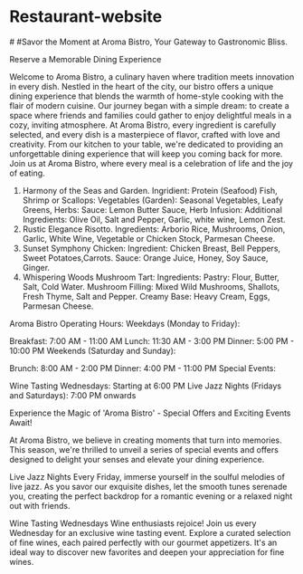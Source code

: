 # Restaurant-website

#<!-- Home Page Content -->
#Savor the Moment at Aroma Bistro, Your Gateway to Gastronomic Bliss.

Reserve a Memorable Dining Experience
<!-- Home Page Content -->


<!-- About Us Content Start -->
Welcome to Aroma Bistro, a culinary haven where tradition meets innovation in every dish. Nestled in the heart of the city, our bistro offers a unique dining experience that blends the warmth of home-style cooking with the flair of modern cuisine. Our journey began with a simple dream: to create a space where friends and families could gather to enjoy delightful meals in a cozy, inviting atmosphere. At Aroma Bistro, every ingredient is carefully selected, and every dish is a masterpiece of flavor, crafted with love and creativity. From our kitchen to your table, we're dedicated to providing an unforgettable dining experience that will keep you coming back for more. Join us at Aroma Bistro, where every meal is a celebration of life and the joy of eating.
<!-- About Us Content Start -->



<!-- Dish Content Start -->
1) Harmony of the Seas and Garden. Ingridient: Protein (Seafood) Fish, Shrimp or Scallops: Vegetables (Garden): Seasonal Vegetables, Leafy Greens, Herbs: Sauce: Lemon Butter Sauce, Herb Infusion: Additional Ingredients: Olive Oil, Salt and Pepper, Garlic, white wine, Lemon Zest.
2) Rustic Elegance Risotto. Ingredients: Arborio Rice, Mushrooms, Onion, Garlic, White Wine, Vegetable or Chicken Stock, Parmesan Cheese.
3) Sunset Symphony Chicken: Ingredient: Chicken Breast, Bell Peppers, Sweet Potatoes,Carrots. Sauce: Orange Juice, Honey, Soy Sauce, Ginger.
4) Whispering Woods Mushroom Tart: Ingredients: Pastry: Flour, Butter, Salt, Cold Water. Mushroom Filling: Mixed Wild Mushrooms, Shallots, Fresh Thyme, Salt and Pepper. Creamy Base: Heavy Cream, Eggs, Parmesan Cheese.
<!-- Dish Content end -->

<!-- Locations and Hours Starts -->
Aroma Bistro Operating Hours:
Weekdays (Monday to Friday):

Breakfast: 7:00 AM - 11:00 AM
Lunch: 11:30 AM - 3:00 PM
Dinner: 5:00 PM - 10:00 PM
Weekends (Saturday and Sunday):

Brunch: 8:00 AM - 2:00 PM
Dinner: 4:00 PM - 11:00 PM
Special Events:

Wine Tasting Wednesdays: Starting at 6:00 PM
Live Jazz Nights (Fridays and Saturdays): 7:00 PM onwards

<!-- Locations and Hours Starts -->

<!-- Events Starts -->

Experience the Magic of 'Aroma Bistro' - Special Offers and Exciting Events Await!

At Aroma Bistro, we believe in creating moments that turn into memories. This season, we're thrilled to unveil a series of special events and offers designed to delight your senses and elevate your dining experience.

Live Jazz Nights
Every Friday, immerse yourself in the soulful melodies of live jazz. As you savor our exquisite dishes, let the smooth tunes serenade you, creating the perfect backdrop for a romantic evening or a relaxed night out with friends.

Wine Tasting Wednesdays
Wine enthusiasts rejoice! Join us every Wednesday for an exclusive wine tasting event. Explore a curated selection of fine wines, each paired perfectly with our gourmet appetizers. It's an ideal way to discover new favorites and deepen your appreciation for fine wines.

<!-- Events Ends -->


